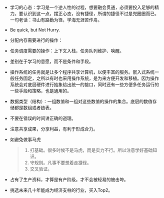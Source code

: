 <!--
 * @Author: your name
 * @Date: 2020-08-19 09:38:21
 * @LastEditTime: 2020-09-10 08:18:10
 * @LastEditors: Please set LastEditors
 * @Description: In User Settings Edit
 * @FilePath: /ARTS/share/inbox.md
-->
- 学习的心态：学习是一个逆人性的过程，想要融会贯通，必须要投入足够的精力。要认识到这一点，摆正心态，没有捷径，所谓的捷径不过是兜圈圈而已。
一句老话：书山有路勤为径，学海无涯苦作舟。

- Be quick, but Not Hurry.

- 分配内存需要进行的操作：

- 任务调度需要的操作：上下文入栈，任务队列维护、唤醒。

- 差别在于学习的意愿，而不是条件和手段。

- 操作系统的任务就是让多个程序共享计算机，以便丰富的服务。嵌入式系统一般任务固定，之所以有时也采用操作系统，是为来方便开发和移植。因为操作系统会对底层硬件进行抽象给出统一的接口，同时还有一些方便多任务运行的一些手段和策略，也是通用的。

- 数据类型（结构）：一组数值和一组对这些数值的操作的集合。底层的数值存储都是数组或者链表。

- 不要在错误的时间讲正确的道理。

- 注意共享成果，分享利益，有利于形成合力。

- 如避免做事马虎
    > 1. 打基础。很多时候不是马虎，而是实力不行。所以注意学好基础知识。
    > 2. 守规则。凡事不要想着走捷径。
    > 3. 交叉验证。
    
- 占有了生产资料，才算是有产阶级。才不会被轻易的被击垮。

- 挑选未来几十年能成为经济支柱的行业，买入Top2。
